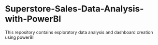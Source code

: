 # Superstore-Sales-Data-Analysis-with-PowerBI
This repository contains exploratory data analysis and dashboard creation using powerBI
